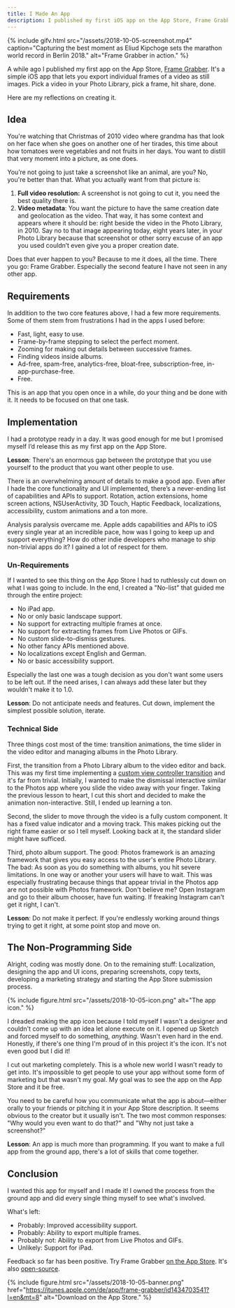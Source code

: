 ```yaml
---
title: I Made An App
description: I published my first iOS app on the App Store, Frame Grabber.
---
```


{% include gifv.html src="/assets/2018-10-05-screenshot.mp4" caption="Capturing the best moment as Eliud Kipchoge sets the marathon world record in Berlin 2018." alt="Frame Grabber in action." %}

A while ago I published my first app on the App Store, [Frame Grabber](https://itunes.apple.com/de/app/frame-grabber/id1434703541?l=en&mt=8). It's a simple iOS app that lets you export individual frames of a video as still images. Pick a video in your Photo Library, pick a frame, hit share, done.

Here are my reflections on creating it.

## Idea

You're watching that Christmas of 2010 video where grandma has that look on her face when she goes on another one of her tirades, this time about how tomatoes were vegetables and not fruits in her days. You want to distill that very moment into a picture, as one does.

You’re not going to just take a screenshot like an animal, are you? No, you're better than that. What you actually want from that picture is:

1. **Full video resolution:** A screenshot is not going to cut it, you need the best quality there is.
2. **Video metadata**: You want the picture to have the same creation date and geolocation as the video. That way, it has some context and appears where it should be: right beside the video in the Photo Library, in 2010. Say no to that image appearing today, eight years later, in your Photo Library because that screenshot or other sorry excuse of an app you used couldn’t even give you a proper creation date.

Does that ever happen to you? Because to me it does, all the time. There you go: Frame Grabber. Especially the second feature I have not seen in any other app.

## Requirements

In addition to the two core features above, I had a few more requirements. Some of them stem from frustrations I had in the apps I used before:

- Fast, light, easy to use.
- Frame-by-frame stepping to select the perfect moment.
- Zooming for making out details between successive frames.
- Finding videos inside albums.
- Ad-free, spam-free, analytics-free, bloat-free, subscription-free, in-app-purchase-free.
- Free.

This is an app that you open once in a while, do your thing and be done with it. It needs to be focused on that one task.

## Implementation

I had a prototype ready in a day. It was good enough for me but I promised myself I’d release this as my first app on the App Store.

**Lesson**: There's an enormous gap between the prototype that you use yourself to the product that you want other people to use.

There is an overwhelming amount of details to make a good app. Even after I hade the core functionality and UI implemented, there’s a never-ending list of capabilities and APIs to support. Rotation, action extensions, home screen actions, NSUserActivity, 3D Touch, Haptic Feedback, localizations, accessibility, custom animations and a ton more.

Analysis paralysis overcame me. Apple adds capabilities and APIs to iOS every single year at an incredible pace, how was I going to keep up and support everything? How do other indie developers who manage to ship non-trivial apps do it? I gained a lot of respect for them.

### Un-Requirements

If I wanted to see this thing on the App Store I had to ruthlessly cut down on what I was going to include. In the end, I created a "No-list" that guided me through the entire project:

- No iPad app.
- No or only basic landscape support.
- No support for extracting multiple frames at once.
- No support for extracting frames from Live Photos or GIFs.
- No custom slide-to-dismiss gestures.
- No other fancy APIs mentioned above.
- No localizations except English and German.
- No or basic accessibility support.

Especially the last one was a tough decision as you don't want some users to be left out. If the need arises, I can always add these later but they wouldn't make it to 1.0.

**Lesson**: Do not anticipate needs and features. Cut down, implement the simplest possible solution, iterate.

### Technical Side

Three things cost most of the time: transition animations, the time slider in the video editor and managing albums in the Photo Library.

First, the transition from a Photo Library album to the video editor and back. This was my first time implementing a [custom view controller transition](https://developer.apple.com/library/archive/featuredarticles/ViewControllerPGforiPhoneOS/CustomizingtheTransitionAnimations.html) and it's far from trivial. Initially, I wanted to make the dismissal interactive similar to the Photos app where you slide the video away with your finger. Taking the previous lesson to heart, I cut this short and decided to make the animation non-interactive. Still, I ended up learning a ton.

Second, the slider to move through the video is a fully custom component. It has a fixed value indicator and a moving track. This makes picking out the right frame easier or so I tell myself. Looking back at it, the standard slider might have sufficed.

Third, photo album support. The good: Photos framework is an amazing framework that gives you easy access to the user's entire Photo Library. The bad: As soon as you do something with albums, you hit severe limitations. In one way or another your users will have to wait. This was especially frustrating because things that appear trivial in the Photos app are not possible with Photos framework. Don't believe me? Open Instagram and go to their album chooser, have fun waiting. If freaking Instagram can't get it right, I can't.

**Lesson**: Do not make it perfect. If you're endlessly working around things trying to get it right, at some point stop and move on.

## The Non-Programming Side

Alright, coding was mostly done. On to the remaining stuff: Localization, designing the app and UI icons, preparing screenshots, copy texts, developing a marketing strategy and starting the App Store submission process.

{% include figure.html src="/assets/2018-10-05-icon.png" alt="The app icon." %}

I dreaded making the app icon because I told myself I wasn't a designer and couldn't come up with an idea let alone execute on it. I opened up Sketch and forced myself to do something, *anything*. Wasn't even hard in the end. Honestly, if there's one thing I'm proud of in this project it's the icon. It's not even good but I did it!

I cut out marketing completely. This is a whole new world I wasn't ready to get into. It's impossible to get people to use your app without some form of marketing but that wasn't my goal. My goal was to see the app on the App Store and it be free.

You need to be careful how you communicate what the app is about—either orally to your friends or pitching it in your App Store description. It seems obvious to the creator but it usually isn't. The two most common responses: "Why would you even want to do that?" and "Why not just take a screenshot?"

**Lesson**: An app is much more than programming. If you want to make a full app from the ground app, there's a lot of skills that come together.

## Conclusion

I wanted this app for myself and I made it! I owned the process from the ground app and did every single thing myself to see what's involved.

What's left:

- Probably: Improved accessibility support.
- Probably: Ability to export multiple frames.
- Probably not: Ability to export from Live Photos and GIFs.
- Unlikely: Support for iPad.

Feedback so far has been positive. Try Frame Grabber [on the App Store](https://itunes.apple.com/de/app/frame-grabber/id1434703541?l=en&mt=8). It's also [open-source](https://github.com/arthurhammer/FrameGrabber).

{% include figure.html src="/assets/2018-10-05-banner.png" href="https://itunes.apple.com/de/app/frame-grabber/id1434703541?l=en&mt=8" alt="Download on the App Store." %}
